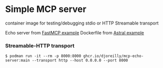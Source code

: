 # Simple MCP server

container image for testing/debugging
stdio or HTTP Streamable transport

Echo server from [FastMCP example](https://github.com/jlowin/fastmcp/blob/main/examples/echo.py)
Dockerfile from [Astral example](https://github.com/astral-sh/uv-docker-example/blob/main/Dockerfile)

### Streamable-HTTP transport
```
$ podman run -it --rm -p 8000:8000 ghcr.io/djoreilly/mcp-echo-server:main --transport http --host 0.0.0.0 --port 8000

```
